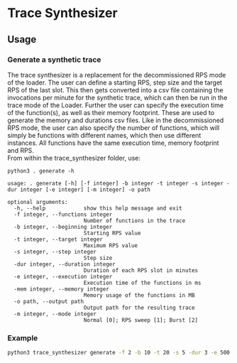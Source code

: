 # Trace Synthesizer

## Usage

### Generate a synthetic trace

The trace synthesizer is a replacement for the decommissioned RPS mode of the loader.
The user can define a starting RPS, step size and the target RPS of the last slot.
This then gets converted into a csv file containing the invocations per minute for the synthetic trace,
which can then be run in the trace mode of the Loader.
Further the user can specify the execution time of the function(s), as well as their memory footprint.
These are used to generate the memory and durations csv files. Like in the decommissioned RPS mode,
the user can also specify the number of functions, which will simply be functions with different names,
which then use different instances. All functions have the same execution time, memory footprint and RPS.  
From within the trace_synthesizer folder, use:


```console
python3 . generate -h

usage: . generate [-h] [-f integer] -b integer -t integer -s integer -dur integer [-e integer] [-m integer] -o path

optional arguments:
  -h, --help            show this help message and exit
  -f integer, --functions integer
                        Number of functions in the trace
  -b integer, --beginning integer
                        Starting RPS value
  -t integer, --target integer
                        Maximum RPS value
  -s integer, --step integer
                        Step size
  -dur integer, --duration integer
                        Duration of each RPS slot in minutes
  -e integer, --execution integer
                        Execution time of the functions in ms
  -mem integer, --memory integer
                        Memory usage of the functions in MB
  -o path, --output path
                        Output path for the resulting trace
  -m integer, --mode integer
                        Normal [0]; RPS sweep [1]; Burst [2]
```



### Example

```bash
python3 trace_synthesizer generate -f 2 -b 10 -t 20 -s 5 -dur 3 -e 500 -m 350 -o example 
```


